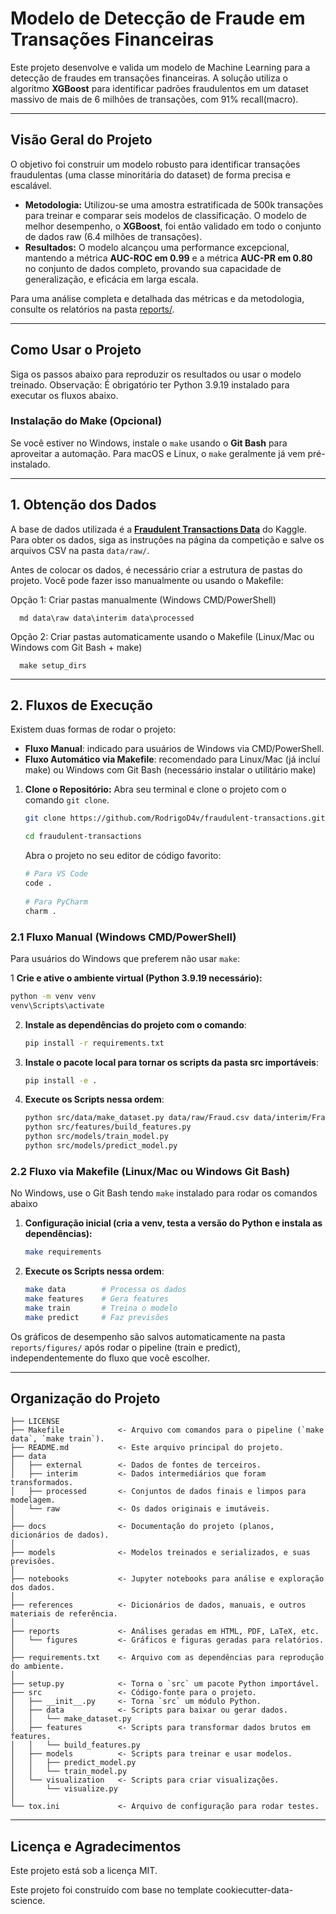 # Modelo de Detecção de Fraude em Transações Financeiras

Este projeto desenvolve e valida um modelo de Machine Learning para a detecção de fraudes em transações financeiras. A solução utiliza o algoritmo **XGBoost** para identificar padrões fraudulentos em um dataset massivo de mais de 6 milhões de transações, com 91% recall(macro).

---

## Visão Geral do Projeto

O objetivo foi construir um modelo robusto para identificar transações fraudulentas (uma classe minoritária do dataset) de forma precisa e escalável.

* **Metodologia:** Utilizou-se uma amostra estratificada de 500k transações para treinar e comparar seis modelos de classificação. O modelo de melhor desempenho, o **XGBoost**, foi então validado em todo o conjunto de dados raw (6.4 milhões de transações).
* **Resultados:** O modelo alcançou uma performance excepcional, mantendo a métrica **AUC-ROC em 0.99** e a métrica **AUC-PR em 0.80** no conjunto de dados completo, provando sua capacidade de generalização, e eficácia em larga escala.

Para uma análise completa e detalhada das métricas e da metodologia, consulte os relatórios na pasta [reports/](reports/).

---

## Como Usar o Projeto

Siga os passos abaixo para reproduzir os resultados ou usar o modelo treinado.
Observação: É obrigatório ter Python 3.9.19 instalado para executar os fluxos abaixo.

### Instalação do Make (Opcional)
Se você estiver no Windows, instale o `make` usando o **Git Bash** para aproveitar a automação. Para macOS e Linux, o `make` geralmente já vem pré-instalado.

---

## 1. Obtenção dos Dados

A base de dados utilizada é a [**Fraudulent Transactions Data**](https://www.kaggle.com/datasets/chitwanmanchanda/fraudulent-transactions-data) do Kaggle. Para obter os dados, siga as instruções na página da competição e salve os arquivos CSV na pasta `data/raw/`.

Antes de colocar os dados, é necessário criar a estrutura de pastas do projeto. Você pode fazer isso manualmente ou usando o Makefile:

Opção 1: Criar pastas manualmente (Windows CMD/PowerShell)

      md data\raw data\interim data\processed

Opção 2: Criar pastas automaticamente usando o Makefile (Linux/Mac ou Windows com Git Bash + make)

      make setup_dirs

---

## 2. Fluxos de Execução
Existem duas formas de rodar o projeto:  
- **Fluxo Manual**: indicado para usuários de Windows via CMD/PowerShell.  
- **Fluxo Automático via Makefile**: recomendado para Linux/Mac (já incluí make) ou Windows com Git Bash (necessário instalar o utilitário make)

1. **Clone o Repositório:** Abra seu terminal e clone o projeto com o comando `git clone`.

      ```bash
      git clone https://github.com/RodrigoD4v/fraudulent-transactions.git
      ```
      
      ```bash
      cd fraudulent-transactions
      ```
   
      Abra o projeto no seu editor de código favorito:
       
      ```bash
      # Para VS Code
      code .
       
      # Para PyCharm
      charm .
      ```

### 2.1 Fluxo Manual (Windows CMD/PowerShell)  
Para usuários do Windows que preferem não usar `make`:

1 **Crie e ative o ambiente virtual (Python 3.9.19 necessário):** 

   ```bash
   python -m venv venv
   venv\Scripts\activate
   ```

2. **Instale as dependências do projeto com o comando**:

   ```bash
   pip install -r requirements.txt
   ```
   
3. **Instale o pacote local para tornar os scripts da pasta src importáveis**:

   ```bash
   pip install -e .
   ```
   
4. **Execute os Scripts nessa ordem**:

   ```bash
   python src/data/make_dataset.py data/raw/Fraud.csv data/interim/Fraud_sample.parquet --nrows 500000
   python src/features/build_features.py
   python src/models/train_model.py
   python src/models/predict_model.py
   ```

### 2.2 Fluxo via Makefile (Linux/Mac ou Windows Git Bash)
No Windows, use o Git Bash tendo `make` instalado para rodar os comandos abaixo

1. **Configuração inicial (cria a venv, testa a versão do Python e instala as dependências):**

      ```bash
      make requirements
      ```
   
2. **Execute os Scripts nessa ordem**:

      ```bash
      make data        # Processa os dados
      make features    # Gera features
      make train       # Treina o modelo
      make predict     # Faz previsões
      ```

Os gráficos de desempenho são salvos automaticamente na pasta `reports/figures/` após rodar o pipeline (train e predict), independentemente do fluxo que você escolher.

---

## Organização do Projeto

    ├── LICENSE
    ├── Makefile            <- Arquivo com comandos para o pipeline (`make data`, `make train`).
    ├── README.md           <- Este arquivo principal do projeto.
    ├── data
    │   ├── external        <- Dados de fontes de terceiros.
    │   ├── interim         <- Dados intermediários que foram transformados.
    │   ├── processed       <- Conjuntos de dados finais e limpos para modelagem.
    │   └── raw             <- Os dados originais e imutáveis.
    │
    ├── docs                <- Documentação do projeto (planos, dicionários de dados).
    │
    ├── models              <- Modelos treinados e serializados, e suas previsões.
    │
    ├── notebooks           <- Jupyter notebooks para análise e exploração dos dados.
    │
    ├── references          <- Dicionários de dados, manuais, e outros materiais de referência.
    │
    ├── reports             <- Análises geradas em HTML, PDF, LaTeX, etc.
    │   └── figures         <- Gráficos e figuras geradas para relatórios.
    │
    ├── requirements.txt    <- Arquivo com as dependências para reprodução do ambiente.
    │
    ├── setup.py            <- Torna o `src` um pacote Python importável.
    ├── src                 <- Código-fonte para o projeto.
    │   ├── __init__.py     <- Torna `src` um módulo Python.
    │   ├── data            <- Scripts para baixar ou gerar dados.
    │   │   └── make_dataset.py
    │   ├── features        <- Scripts para transformar dados brutos em features.
    │   │   └── build_features.py
    │   ├── models          <- Scripts para treinar e usar modelos.
    │   │   ├── predict_model.py
    │   │   └── train_model.py
    │   └── visualization   <- Scripts para criar visualizações.
    │       └── visualize.py
    │
    └── tox.ini             <- Arquivo de configuração para rodar testes.

---

## Licença e Agradecimentos

Este projeto está sob a licença MIT.

Este projeto foi construído com base no template cookiecutter-data-science.
